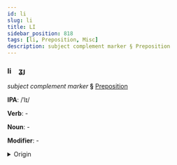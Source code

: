 ```yaml
---
id: li
slug: li
title: LI
sidebar_position: 818
tags: [li, Preposition, Misc]
description: subject complement marker § Preposition
---
```


### li&emsp;<span kind="abugida">ʓȷ</span>

*subject complement marker* **§** [Preposition](../../tags/Preposition)

**IPA**: /ˈlɪ/

**Verb**: -

**Noun**: -

**Modifier**: -

<details>
    <summary>Origin</summary>
    - -<br/>
    <em>Misc Language Family</em>
</details>